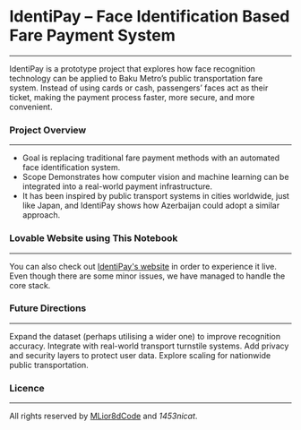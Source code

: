 # IdentiPay – Face Identification Based Fare Payment System
---
IdentiPay is a prototype project that explores how face recognition technology can be applied to Baku Metro’s public transportation fare system. Instead of using cards or cash, passengers’ faces act as their ticket, making the payment process faster, more secure, and more convenient.

### Project Overview
---
- Goal is replacing traditional fare payment methods with an automated face identification system.
- Scope Demonstrates how computer vision and machine learning can be integrated into a real-world payment infrastructure.
- It has been inspired by public transport systems in cities worldwide, just like Japan, and IdentiPay shows how Azerbaijan could adopt a similar approach.

### Lovable Website using This Notebook
---
You can also check out [IdentiPay's website](https://identipay-app.lovable.app/) in order to experience it live. Even though there are some minor issues, we have managed to handle the core stack.

### Future Directions
---
Expand the dataset (perhaps utilising a wider one) to improve recognition accuracy.
Integrate with real-world transport turnstile systems.
Add privacy and security layers to protect user data.
Explore scaling for nationwide public transportation.

### Licence
---
All rights reserved by [MLior8dCode](https://github.com/anormalguy96) and *1453nicat*.
